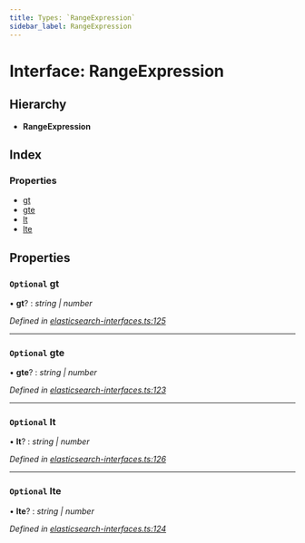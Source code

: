 ```yaml
---
title: Types: `RangeExpression`
sidebar_label: RangeExpression
---
```


# Interface: RangeExpression

## Hierarchy

* **RangeExpression**

## Index

### Properties

* [gt](rangeexpression.md#optional-gt)
* [gte](rangeexpression.md#optional-gte)
* [lt](rangeexpression.md#optional-lt)
* [lte](rangeexpression.md#optional-lte)

## Properties

### `Optional` gt

• **gt**? : *string | number*

*Defined in [elasticsearch-interfaces.ts:125](https://github.com/terascope/teraslice/blob/653cf7530/packages/types/src/elasticsearch-interfaces.ts#L125)*

___

### `Optional` gte

• **gte**? : *string | number*

*Defined in [elasticsearch-interfaces.ts:123](https://github.com/terascope/teraslice/blob/653cf7530/packages/types/src/elasticsearch-interfaces.ts#L123)*

___

### `Optional` lt

• **lt**? : *string | number*

*Defined in [elasticsearch-interfaces.ts:126](https://github.com/terascope/teraslice/blob/653cf7530/packages/types/src/elasticsearch-interfaces.ts#L126)*

___

### `Optional` lte

• **lte**? : *string | number*

*Defined in [elasticsearch-interfaces.ts:124](https://github.com/terascope/teraslice/blob/653cf7530/packages/types/src/elasticsearch-interfaces.ts#L124)*
